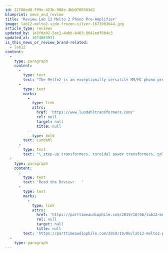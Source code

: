 ```yaml
---
id: 22f88ed0-f99e-423b-908e-4bb9708363d2
blueprint: news_and_review
title: 'Review Lab 12 Melto 2 Phono Pre-Amplifier'
image: lab12-melto2-side-frozen-silver-1673993644.jpg
article_type: reviews
updated_by: 1e5fda92-5ac2-4abb-b403-8041edf0b4c3
updated_at: 1674063931
is_this_news_or_review_brand-related:
  - lab12
content:
  -
    type: paragraph
    content:
      -
        type: text
        text: "The Melto2 is an exceptionally versatile MM/MC phono preamplifier, with many features. It’s a tube design that uses two E88CC and two 6n2p dual triodes and offers three inputs so you can hook up multiple analog rigs. You also get a remote control and a wide variety of settings for impedance, capacitance, gain (the MC section provides 64 dB) and three separate equalization choices—RIAA, Decca, and Columbia. High-quality parts are used throughout such as\_"
      -
        type: text
        marks:
          -
            type: link
            attrs:
              href: 'https://www.lundahltransformers.com/'
              rel: null
              target: null
              title: null
          -
            type: bold
        text: Lundahl
      -
        type: text
        text: "\_step-up transformers, toroidal power transformers, gold-plated tube sockets and gold-plated Teflon RCA connectors."
  -
    type: paragraph
    content:
      -
        type: text
        text: 'Read the Review:   '
      -
        type: text
        marks:
          -
            type: link
            attrs:
              href: 'https://parttimeaudiophile.com/2019/10/06/lab12-melto2-phono-preamplifier-review/'
              rel: null
              target: null
              title: null
        text: 'https://parttimeaudiophile.com/2019/10/06/lab12-melto2-phono-preamplifier-review/'
  -
    type: paragraph
---
```


